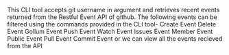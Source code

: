 This CLI tool accepts git username in argument and retrieves recent events returned from the Restful Event API of github.
The following events can be filtered using the commands provided in the CLI tool-
Create Event
Delete Event
Gollum Event
Push Event
Watch Event
Issues Event
Member Event
Public Event
Pull Event
Commit Event
or we can view all the events recieved from the API